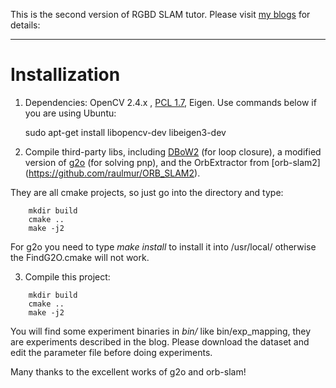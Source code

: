 This is the second version of RGBD SLAM tutor. Please visit [my blogs](http://www.cnblogs.com/gaoxiang12) for details: 

---
# Installization
1. Dependencies: OpenCV 2.4.x , [PCL 1.7](http://pointclouds.org/), Eigen. Use commands below if you are using Ubuntu: 

    sudo apt-get install libopencv-dev libeigen3-dev

2. Compile third-party libs, including [DBoW2](https://github.com/raulmur/ORB_SLAM2) (for loop closure), a modified version of [g2o](https://github.com/RainerKuemmerle/g2o) (for solving pnp), and the OrbExtractor from [orb-slam2] (https://github.com/raulmur/ORB_SLAM2).

  They are all cmake projects, so just go into the directory and type:
```
    mkdir build
    cmake ..
    make -j2
```
  For g2o you need to type *make install* to install it into /usr/local/ otherwise the FindG2O.cmake will not work.


3. Compile this project:

```
    mkdir build
    cmake ..
    make -j2
```

You will find some experiment binaries in *bin/* like bin/exp_mapping, they are experiments described in the blog. Please download the dataset and edit the parameter file before doing experiments. 

Many thanks to the excellent works of g2o and orb-slam!

